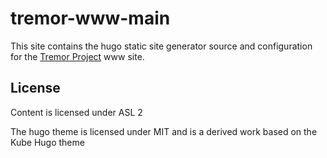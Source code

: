 # **tremor-www-main**

This site contains the hugo static site generator source and configuration
for the [Tremor Project](https://www.tremor.rs) www site.

## License

Content is licensed under ASL 2

The hugo theme is licensed under MIT and is a derived work based on the Kube Hugo theme
